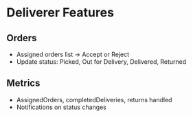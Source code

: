 # Deliverer Features

## Orders
- Assigned orders list → Accept or Reject
- Update status: Picked, Out for Delivery, Delivered, Returned

## Metrics
- AssignedOrders, completedDeliveries, returns handled
- Notifications on status changes